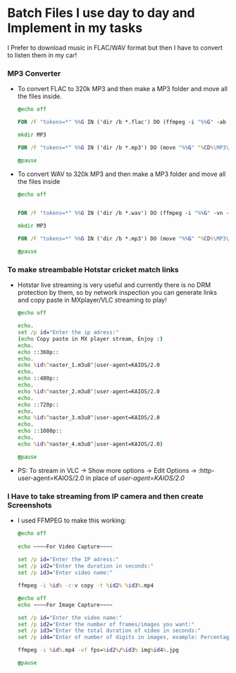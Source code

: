 # Batch Files I use day to day and Implement in my tasks

I Prefer to download music in FLAC/WAV format but then I have to convert to listen them in my car!

### MP3 Converter
- To convert FLAC to 320k MP3 and then make a MP3 folder and move all the files inside.

  ```bat
  @echo off

  FOR /F "tokens=*" %%G IN ('dir /b *.flac') DO (ffmpeg -i "%%G" -ab 320k -map_metadata 0 -id3v2_version 3 "%%~nG.mp3")

  mkdir MP3

  FOR /F "tokens=*" %%G IN ('dir /b *.mp3') DO (move "%%G" "%CD%\MP3\")

  @pause
  
- To convert WAV to 320k MP3 and then make a MP3 folder and move all the files inside
  ```bat
  @echo off


  FOR /F "tokens=*" %%G IN ('dir /b *.wav') DO (ffmpeg -i "%%G" -vn -ar 44100 -ac 2 -b:a 320k "%%~nG.mp3")

  mkdir MP3

  FOR /F "tokens=*" %%G IN ('dir /b *.mp3') DO (move "%%G" "%CD%\MP3\")

  @pause

### To make streambable Hotstar cricket match links

- Hotstar live streaming is very useful and currently there is no DRM protection by them, so by network inspection you can generate links and copy paste in MXplayer/VLC streaming to play!

  ```bat
  @echo off
  
  echo.
  set /p id="Enter the ip adress:"
  (echo Copy paste in MX player stream, Enjoy :)
  echo.
  echo ::360p::
  echo. 
  echo %id%^master_1.m3u8^|user-agent=KAIOS/2.0
  echo.
  echo ::480p::
  echo. 
  echo %id%^master_2.m3u8^|user-agent=KAIOS/2.0
  echo.
  echo ::720p::
  echo. 
  echo %id%^master_3.m3u8^|user-agent=KAIOS/2.0
  echo.
  echo ::1080p::
  echo. 
  echo %id%^master_4.m3u8^|user-agent=KAIOS/2.0)
  
  @pause
  
- PS: To stream in VLC -> Show more options -> Edit Options -> :http-user-agent=KAIOS/2.0 in place of *user-agent=KAIOS/2.0*

### I Have to take streaming from IP camera and then create Screenshots
- I used FFMPEG to make this working:
  ```bat
  @echo off
 
  echo ~~~~For Video Capture~~~~
                                                                                       
  set /p id="Enter the IP adress:"
  set /p id2="Enter the duration in seconds:"
  set /p id3="Enter video name:"

  ffmpeg -i %id% -c:v copy -t %id2% %id3%.mp4

  @echo off
  echo ~~~~For Image Capture~~~~

  set /p id="Enter the video name:"
  set /p id2="Enter the number of frames/images you want:"
  set /p id3="Enter the total duration of video in seconds:"
  set /p id4="Enter of number of digits in images, example: Percentage03d :"

  ffmpeg -i %id%.mp4 -vf fps=%id2%/%id3% img%id4%.jpg
  
  @pause
  
